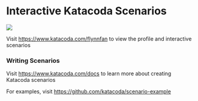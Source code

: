 # Interactive Katacoda Scenarios

[![](http://shields.katacoda.com/katacoda/flynnfan/count.svg)](https://www.katacoda.com/flynnfan "Get your profile on Katacoda.com")

Visit https://www.katacoda.com/flynnfan to view the profile and interactive scenarios

### Writing Scenarios
Visit https://www.katacoda.com/docs to learn more about creating Katacoda scenarios

For examples, visit https://github.com/katacoda/scenario-example
